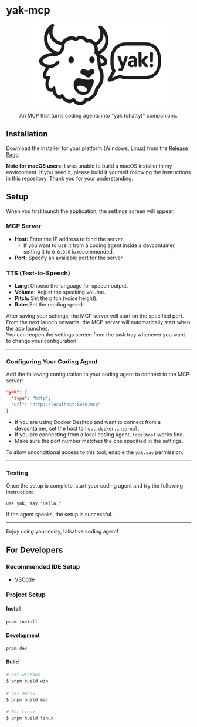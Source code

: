 # yak-mcp

<p align="center">
  <img width="400" alt="yak-mcp" src="./yak-mcp.png" />
</p>

<p align="center">An MCP that turns coding agents into "yak (chatty)" companions.</p>

## Installation

Download the installer for your platform (Windows, Linux) from the [Release Page](https://github.com/thamaji/yak-mcp/releases).

**Note for macOS users:** I was unable to build a macOS installer in my environment. If you need it, please build it yourself following the instructions in this repository. Thank you for your understanding.

## Setup

When you first launch the application, the settings screen will appear.

### MCP Server

- **Host:** Enter the IP address to bind the server.  
  - If you want to use it from a coding agent inside a devcontainer, setting it to `0.0.0.0` is recommended.  
- **Port:** Specify an available port for the server.

### TTS (Text-to-Speech)

- **Lang:** Choose the language for speech output.  
- **Volume:** Adjust the speaking volume.  
- **Pitch:** Set the pitch (voice height).  
- **Rate:** Set the reading speed.

After saving your settings, the MCP server will start on the specified port.  
From the next launch onwards, the MCP server will automatically start when the app launches.  
You can reopen the settings screen from the task tray whenever you want to change your configuration.

---

### Configuring Your Coding Agent

Add the following configuration to your coding agent to connect to the MCP server:

```json
"yak": {
  "type": "http",
  "url": "http://localhost:8080/mcp"
}
````

- If you are using Docker Desktop and want to connect from a devcontainer, set the host to `host.docker.internal`.
- If you are connecting from a local coding agent, `localhost` works fine.
- Make sure the port number matches the one specified in the settings.

To allow unconditional access to this tool, enable the `yak.say` permission.

---

### Testing

Once the setup is complete, start your coding agent and try the following instruction:

```
use yak, say "Hello."
```

If the agent speaks, the setup is successful.

---

Enjoy using your noisy, talkative coding agent!

## For Developers

### Recommended IDE Setup

- [VSCode](https://code.visualstudio.com/)

### Project Setup

#### Install

```bash
pnpm install
```

#### Development

```bash
pnpm dev
```

#### Build

```bash
# For windows
$ pnpm build:win

# For macOS
$ pnpm build:mac

# For Linux
$ pnpm build:linux
```
